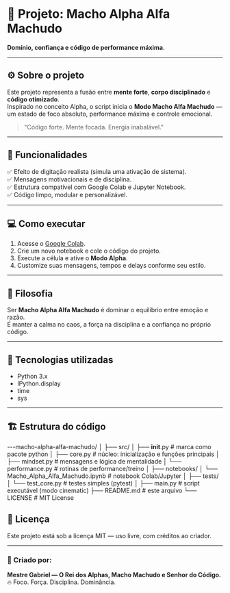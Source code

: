 # 💪 Projeto: Macho Alpha Alfa Machudo  
**Domínio, confiança e código de performance máxima.**

---

## ⚙️ Sobre o projeto  
Este projeto representa a fusão entre **mente forte**, **corpo disciplinado** e **código otimizado**.  
Inspirado no conceito Alpha, o script inicia o **Modo Macho Alfa Machudo** — um estado de foco absoluto, performance máxima e controle emocional.

> "Código forte. Mente focada. Energia inabalável."

---

## 🚀 Funcionalidades  
✅ Efeito de digitação realista (simula uma ativação de sistema).  
✅ Mensagens motivacionais e de disciplina.  
✅ Estrutura compatível com Google Colab e Jupyter Notebook.  
✅ Código limpo, modular e personalizável.  

---

## 💻 Como executar  
1. Acesse o [Google Colab](https://colab.research.google.com/).  
2. Crie um novo notebook e cole o código do projeto.  
3. Execute a célula e ative o **Modo Alpha**.  
4. Customize suas mensagens, tempos e delays conforme seu estilo.  

---

## 🧠 Filosofia  
Ser **Macho Alpha Alfa Machudo** é dominar o equilíbrio entre emoção e razão.  
É manter a calma no caos, a força na disciplina e a confiança no próprio código.  

---

## 🧩 Tecnologias utilizadas  
- Python 3.x  
- IPython.display  
- time  
- sys  

---

## 🏗️ Estrutura do código  
---macho-alpha-alfa-machudo/
│
├── src/
│   ├── __init__.py         # marca como pacote python
│   ├── core.py             # núcleo: inicialização e funções principais
│   ├── mindset.py          # mensagens e lógica de mentalidade
│   └── performance.py      # rotinas de performance/treino
│
├── notebooks/
│   └── Macho_Alpha_Alfa_Machudo.ipynb  # notebook Colab/Jupyter
│
├── tests/
│   └── test_core.py        # testes simples (pytest)
│
├── main.py                 # script executável (modo cinematic)
├── README.md               # este arquivo
└── LICENSE                 # MIT License

## 📜 Licença  
Este projeto está sob a licença MIT — uso livre, com créditos ao criador.  

---

### 👑 Criado por:  
**Mestre Gabriel — O Rei dos Alphas, Macho Machudo e Senhor do Código.**  
🔥 Foco. Força. Disciplina. Dominância.
